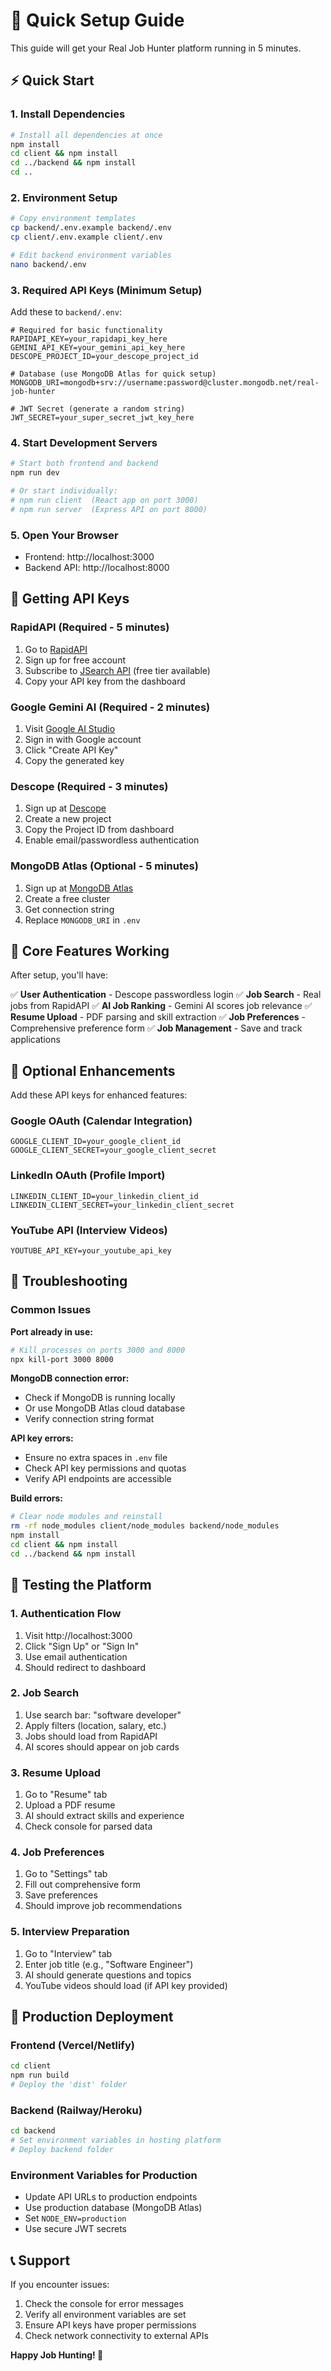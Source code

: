 # 🚀 Quick Setup Guide

This guide will get your Real Job Hunter platform running in 5 minutes.

## ⚡ Quick Start

### 1. Install Dependencies

```bash
# Install all dependencies at once
npm install
cd client && npm install
cd ../backend && npm install
cd ..
```

### 2. Environment Setup

```bash
# Copy environment templates
cp backend/.env.example backend/.env
cp client/.env.example client/.env

# Edit backend environment variables
nano backend/.env
```

### 3. Required API Keys (Minimum Setup)

Add these to `backend/.env`:

```env
# Required for basic functionality
RAPIDAPI_KEY=your_rapidapi_key_here
GEMINI_API_KEY=your_gemini_api_key_here
DESCOPE_PROJECT_ID=your_descope_project_id

# Database (use MongoDB Atlas for quick setup)
MONGODB_URI=mongodb+srv://username:password@cluster.mongodb.net/real-job-hunter

# JWT Secret (generate a random string)
JWT_SECRET=your_super_secret_jwt_key_here
```

### 4. Start Development Servers

```bash
# Start both frontend and backend
npm run dev

# Or start individually:
# npm run client  (React app on port 3000)
# npm run server  (Express API on port 8000)
```

### 5. Open Your Browser

- Frontend: http://localhost:3000
- Backend API: http://localhost:8000

## 🔑 Getting API Keys

### RapidAPI (Required - 5 minutes)

1. Go to [RapidAPI](https://rapidapi.com/)
2. Sign up for free account
3. Subscribe to [JSearch API](https://rapidapi.com/letscrape-6bRBa3QguO5/api/jsearch) (free tier available)
4. Copy your API key from the dashboard

### Google Gemini AI (Required - 2 minutes)

1. Visit [Google AI Studio](https://makersuite.google.com/app/apikey)
2. Sign in with Google account
3. Click "Create API Key"
4. Copy the generated key

### Descope (Required - 3 minutes)

1. Sign up at [Descope](https://www.descope.com/)
2. Create a new project
3. Copy the Project ID from dashboard
4. Enable email/passwordless authentication

### MongoDB Atlas (Optional - 5 minutes)

1. Sign up at [MongoDB Atlas](https://www.mongodb.com/atlas)
2. Create a free cluster
3. Get connection string
4. Replace `MONGODB_URI` in `.env`

## 🎯 Core Features Working

After setup, you'll have:

✅ **User Authentication** - Descope passwordless login
✅ **Job Search** - Real jobs from RapidAPI
✅ **AI Job Ranking** - Gemini AI scores job relevance
✅ **Resume Upload** - PDF parsing and skill extraction
✅ **Job Preferences** - Comprehensive preference form
✅ **Job Management** - Save and track applications

## 🔧 Optional Enhancements

Add these API keys for enhanced features:

### Google OAuth (Calendar Integration)

```env
GOOGLE_CLIENT_ID=your_google_client_id
GOOGLE_CLIENT_SECRET=your_google_client_secret
```

### LinkedIn OAuth (Profile Import)

```env
LINKEDIN_CLIENT_ID=your_linkedin_client_id
LINKEDIN_CLIENT_SECRET=your_linkedin_client_secret
```

### YouTube API (Interview Videos)

```env
YOUTUBE_API_KEY=your_youtube_api_key
```

## 🐛 Troubleshooting

### Common Issues

**Port already in use:**

```bash
# Kill processes on ports 3000 and 8000
npx kill-port 3000 8000
```

**MongoDB connection error:**

- Check if MongoDB is running locally
- Or use MongoDB Atlas cloud database
- Verify connection string format

**API key errors:**

- Ensure no extra spaces in `.env` file
- Check API key permissions and quotas
- Verify API endpoints are accessible

**Build errors:**

```bash
# Clear node modules and reinstall
rm -rf node_modules client/node_modules backend/node_modules
npm install
cd client && npm install
cd ../backend && npm install
```

## 📱 Testing the Platform

### 1. Authentication Flow

1. Visit http://localhost:3000
2. Click "Sign Up" or "Sign In"
3. Use email authentication
4. Should redirect to dashboard

### 2. Job Search

1. Use search bar: "software developer"
2. Apply filters (location, salary, etc.)
3. Jobs should load from RapidAPI
4. AI scores should appear on job cards

### 3. Resume Upload

1. Go to "Resume" tab
2. Upload a PDF resume
3. AI should extract skills and experience
4. Check console for parsed data

### 4. Job Preferences

1. Go to "Settings" tab
2. Fill out comprehensive form
3. Save preferences
4. Should improve job recommendations

### 5. Interview Preparation

1. Go to "Interview" tab
2. Enter job title (e.g., "Software Engineer")
3. AI should generate questions and topics
4. YouTube videos should load (if API key provided)

## 🚀 Production Deployment

### Frontend (Vercel/Netlify)

```bash
cd client
npm run build
# Deploy the 'dist' folder
```

### Backend (Railway/Heroku)

```bash
cd backend
# Set environment variables in hosting platform
# Deploy backend folder
```

### Environment Variables for Production

- Update API URLs to production endpoints
- Use production database (MongoDB Atlas)
- Set `NODE_ENV=production`
- Use secure JWT secrets

## 📞 Support

If you encounter issues:

1. Check the console for error messages
2. Verify all environment variables are set
3. Ensure API keys have proper permissions
4. Check network connectivity to external APIs

**Happy Job Hunting! 🎯**
